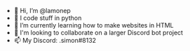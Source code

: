 - 👋 Hi, I’m @lamonep
- 👀 I code stuff in python
- 🌱 I’m currently learning how to make websites in HTML
- 💞️ I'm looking to collaborate on a larger Discord bot project
- 📫 My Discord: .simon#8132

<!---
lamonep/lamonep is a ✨ special ✨ repository because its `README.md` (this file) appears on your GitHub profile.
You can click the Preview link to take a look at your changes.
--->
